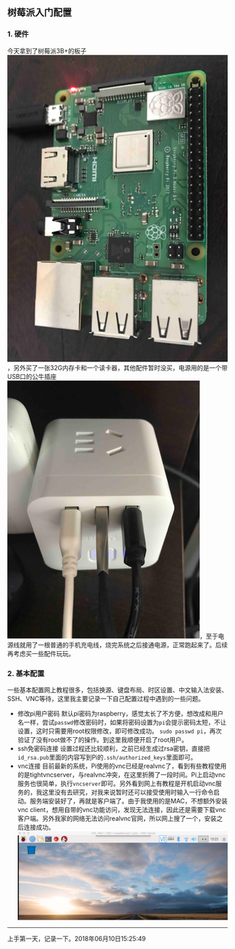## 树莓派入门配置
### 1. 硬件
今天拿到了树莓派3B+的板子![Pi3B+](pictures/Pi3B+.png)，另外买了一张32G内存卡和一个读卡器，其他配件暂时没买，电源用的是一个带USB口的公牛插座![电源](pictures/bull_magic_box.png)，至于电源线就用了一根普通的手机充电线，烧完系统之后接通电源，正常跑起来了。后续再考虑买一些配件玩玩。
### 2. 基本配置
一些基本配置网上教程很多，包括换源、键盘布局、时区设置、中文输入法安装、SSH、VNC等待，这里我主要记录一下自己配置过程中遇到的一些问题。 
* 修改pi用户密码
默认pi密码为raspberry，感觉太长了不方便，想改成和用户名一样，尝试`passwd`修改密码时，如果将密码设置为`pi`会提示密码太短，不让设置，这时只需要用root权限修改，即可修改成功。
`sudo passwd pi`，再次验证了没有root做不了的操作。到这里我顺便开启了root用户。
* ssh免密码连接
设置过程还比较顺利，之前已经生成过rsa密钥，直接把`id_rsa.pub`里面的内容写到Pi的`.ssh/authorized_keys`里面即可。
* vnc连接
目前最新的系统，Pi使用的vnc已经是realvnc了，看到有些教程使用的是tightvncserver，与realvnc冲突，在这里折腾了一段时间。Pi上启动vnc服务也很简单，执行`vncserver`即可。另外看到网上有教程是开机启动vnc服务的，我这里没有去研究，对我来说暂时还可以接受使用时输入一行命令启动。服务端安装好了，再就是客户端了。由于我使用的是MAC，不想额外安装vnc client，想用自带的vnc功能访问，发现无法连接，因此还是需要下载vnc客户端。另外我家的网络无法访问realvnc官网，所以网上搜了一个，安装之后连接成功。![vnc连接成功](pictures/vnc_pi.png)
******************
上手第一天，记录一下。2018年06月10日15:25:49